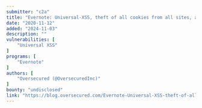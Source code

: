 ```yaml
---
submitter: "c2a"
title: "Evernote: Universal-XSS, theft of all cookies from all sites, and more"
date: "2020-11-12"
added: "2024-11-03"
description: ""
vulnerabilities: [
    "Universal XSS"
]
programs: [
    "Evernote"
]
authors: [
    "Oversecured (@OversecuredInc)"
]
bounty: "undisclosed"
link: "https://blog.oversecured.com/Evernote-Universal-XSS-theft-of-all-cookies-from-all-sites-and-more/"
---
```




